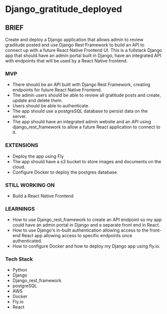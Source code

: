 # Django_gratitude_deployed

## BRIEF
Create and deploy a Django application that allows admin to review graditude posted and use Django Rest Framework to build an API to connect up with a future React Native Frontend UI.  This is a fullstack Django app that should have an admin portal built in Django, have an integrated API with endpoints that will be used by a React Native frontend.

### MVP
- There should be an API built with Django Rest Framework, creating endpoints for future React Native Frontend.  
- The admin users should be able to review all gratitude posts and create, update and delete them. 
- Users should be able to authenticate.
- The app should use a postgreSQL database to persist data on the server. 
- The app should have an integrated admin website and an API using django_rest_framework to allow a future React application to connect to it. 

### EXTENSIONS
- Deploy the app using Fly
- The app should have a s3 bucket to store images and documents on the cloud. 
- Configure Docker to deploy the postgres database.

### STILL WORKING ON
- Build a React Native Frontend

### LEARNINGS
- How to use Django_rest_framework to create an API endpoint so my app could have an admin portal in Django and a separate front end in React.
- How to use Django's in-built authentication allowing access to the front-end React app allowing access to specific endpoints once authenticated.
- How to configure Docker and how to deploy my Django app using fly.io.


### Tech Stack
- Python
- Django
- Django_rest_framework
- postgreSQL
- AWS
- Docker
- Fly.io
- React


